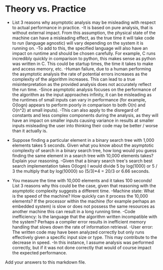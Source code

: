 # Theory vs. Practice

- List 3 reasons why asymptotic analysis may be misleading with respect to
  actual performance in practice.
  -It is based on pure analysis, that is without external impact. From this assumption, the physical state of the machine can have a misleading effect, as the true time it will take code to run (language agnostic) will vary depending on the system it is running on.
    -To add to this, the specified language will also have an impact on runtime and should be chosen carefully. For example, C runs incredibly quickly in comparison to python, this makes sense as python was written in C. This could be startup times, the time it takes to make and access memory, etc.
  -Human failure, due to a human performing the asymptotic analysis the rate of potential errors increases as the complexity of the algorithm increases. This can lead to a true misinterpretation as the provided analysis does not accurately reflect the run time.
  -Since asymptotic analysis focuses on the performance of the algorithm as the input approaches infinity, it can be misleading as the runtimes of small inputs can vary in performance (for example, O(logn) appears to perform poorly in comparison to both O(n) and O(n^2) at small inputs).
    -This can also apply to the disregard of constants and less complex components during the analysis, as they will have an impact on smaller inputs causing variance in results at smaller inputs misleading the user into thinking their code may be better / worse than it actually is.
  

- Suppose finding a particular element in a binary search tree with 1,000
  elements takes 5 seconds. Given what you know about the asymptotic complexity
  of search in a binary search tree, how long would you guess finding the same
  element in a search tree with 10,000 elements takes? Explain your reasoning.
  -Given that a binary search tree's search best search implementation takes O(logn) I would divide 5 by log(1000) or 5 / 3 the multiply that by log(10000) so (5/3)*4 = 20/3 or 6.66 seconds.

- You measure the time with 10,000 elements and it takes 100 seconds! List 3
  reasons why this could be the case, given that reasoning with the asymptotic
  complexity suggests a different time.
  -Machine state: What is the speed of the machine? How quickly can it process the 10,000 elements? If the processor within the machine (for example perhaps an embedded system) is slow or does not possess the same resources as another machine this can result in a long running time.
  -Code inefficiency: Is the language that the algorithm written incompatible with the system? Perhaps a compiler error results in inefficient memory handling that slows down the rate of information retrieval.
  -User error: The written code may have been analyzed correctly but only runs effectively given a specific input size or type. This may contribute to the decrease in speed.
    -In this instance, I assume analysis was performed correctly, but if it was not done correctly that would of course impact the expected performance.

Add your answers to this markdown file.
